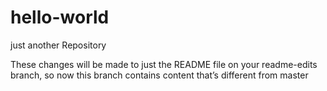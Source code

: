 # hello-world
just another  Repository


These changes will be made to just the README file on your readme-edits branch, so now this branch contains content that’s different from master
